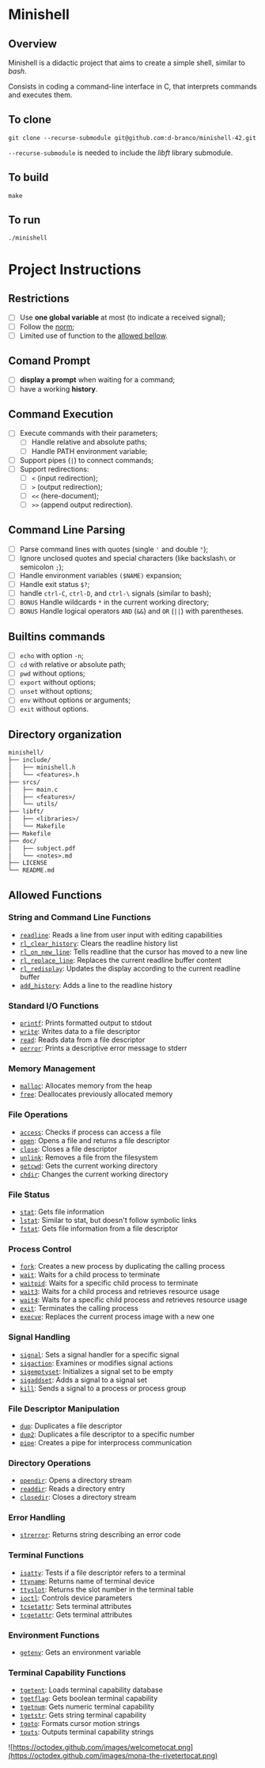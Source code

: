 Minishell
==========

Overview
--------
Minishell is a didactic project that aims to create a simple shell, similar to *bash*.


Consists in coding a command-line interface in C, that interprets commands and executes them.

To clone
--------

```shell
git clone --recurse-submodule git@github.com:d-branco/minishell-42.git
```
`--recurse-submodule` is needed to include the *libft* library submodule.

## To build
```shell
make
```

## To run
```shell
./minishell
```

Project Instructions
====================
## Restrictions
- [ ] Use **one global variable** at most (to indicate a received signal);
- [ ] Follow the [norm](doc/normv4.pdf);
- [ ] Limited use of function to the [allowed bellow](#allowed-functions).
## Comand Prompt
 - [ ] **display a prompt** when waiting for a command;
 - [ ] have a working **history**.
## Command Execution
- [ ] Execute commands with their parameters;
	- [ ] Handle relative and absolute paths;
	- [ ] Handle PATH environment variable;
- [ ] Support pipes (`|`) to connect commands;
- [ ] Support redirections:
  - [ ] `<` (input redirection);
  - [ ] `>` (output redirection);
  - [ ] `<<` (here-document);
  - [ ] `>>` (append output redirection).
## Command Line Parsing
- [ ] Parse command lines with quotes (single `'` and double `"`);
- [ ] Ignore unclosed quotes and special characters (like backslash`\` or semicolon `;`);
- [ ] Handle environment variables `($NAME)` expansion;
- [ ] Handle exit status `$?`;
- [ ] handle `ctrl-C`, `ctrl-D`, and `ctrl-\` signals (similar to bash);
- [ ] `BONUS` Handle wildcards `*` in the current working directory;
- [ ] `BONUS` Handle logical operators `AND` (`&&`) and `OR` (`||`) with parentheses.
## Builtins commands
- [ ] `echo` with option `-n`;
- [ ] `cd` with relative or absolute path;
- [ ] `pwd` without options;
- [ ] `export` without options;
- [ ] `unset` without options;
- [ ] `env` without options or arguments;
- [ ] `exit` without options.

Directory organization
-----------------
```txt
minishell/
├── include/
│   ├── minishell.h
│   └── <features>.h
├── srcs/
│   ├── main.c
│   ├── <features>/
│   └── utils/
├── libft/
│   ├── <libraries>/
│   └── Makefile
├── Makefile
├── doc/
│   ├── subject.pdf
│   └── <notes>.md
├── LICENSE
└── README.md
```

Allowed Functions
-----------------
### String and Command Line Functions
- [`readline`](https://man7.org/linux/man-pages/man3/readline.3.html): Reads a line from user input with editing capabilities
- [`rl_clear_history`](https://tiswww.cwru.edu/php/chet/readline/readline.html#index-rl_005fclear_005fhistory): Clears the readline history list
- [`rl_on_new_line`](https://tiswww.cwru.edu/php/chet/readline/readline.html#index-rl_005fon_005fnew_005fline): Tells readline that the cursor has moved to a new line
- [`rl_replace_line`](https://tiswww.cwru.edu/php/chet/readline/readline.html#index-rl_005freplace_005fline): Replaces the current readline buffer content
- [`rl_redisplay`](https://tiswww.cwru.edu/php/chet/readline/readline.html#Redisplay): Updates the display according to the current readline buffer
- [`add_history`](https://man7.org/linux/man-pages/man3/history.3.html): Adds a line to the readline history
### Standard I/O Functions
- [`printf`](https://man7.org/linux/man-pages/man3/printf.3.html): Prints formatted output to stdout
- [`write`](https://man7.org/linux/man-pages/man2/write.2.html): Writes data to a file descriptor
- [`read`](https://man7.org/linux/man-pages/man2/read.2.html): Reads data from a file descriptor
- [`perror`](https://man7.org/linux/man-pages/man3/perror.3.html): Prints a descriptive error message to stderr
### Memory Management
- [`malloc`](https://man7.org/linux/man-pages/man3/malloc.3.html): Allocates memory from the heap
- [`free`](https://man7.org/linux/man-pages/man3/free.3.html): Deallocates previously allocated memory
### File Operations
- [`access`](https://man7.org/linux/man-pages/man2/access.2.html): Checks if process can access a file
- [`open`](https://man7.org/linux/man-pages/man2/open.2.html): Opens a file and returns a file descriptor
- [`close`](https://man7.org/linux/man-pages/man2/close.2.html): Closes a file descriptor
- [`unlink`](https://man7.org/linux/man-pages/man2/unlink.2.html): Removes a file from the filesystem
- [`getcwd`](https://man7.org/linux/man-pages/man3/getcwd.3.html): Gets the current working directory
- [`chdir`](https://man7.org/linux/man-pages/man2/chdir.2.html): Changes the current working directory
### File Status
- [`stat`](https://man7.org/linux/man-pages/man2/stat.2.html): Gets file information
- [`lstat`](https://man7.org/linux/man-pages/man2/lstat.2.html): Similar to stat, but doesn't follow symbolic links
- [`fstat`](https://man7.org/linux/man-pages/man2/fstat.2.html): Gets file information from a file descriptor
### Process Control
- [`fork`](https://man7.org/linux/man-pages/man2/fork.2.html): Creates a new process by duplicating the calling process
- [`wait`](https://man7.org/linux/man-pages/man2/wait.2.html): Waits for a child process to terminate
- [`waitpid`](https://man7.org/linux/man-pages/man2/waitpid.2.html): Waits for a specific child process to terminate
- [`wait3`](https://man7.org/linux/man-pages/man2/wait3.2.html): Waits for a child process and retrieves resource usage
- [`wait4`](https://man7.org/linux/man-pages/man2/wait4.2.html): Waits for a specific child process and retrieves resource usage
- [`exit`](https://man7.org/linux/man-pages/man3/exit.3.html): Terminates the calling process
- [`execve`](https://man7.org/linux/man-pages/man2/execve.2.html): Replaces the current process image with a new one
### Signal Handling
- [`signal`](https://man7.org/linux/man-pages/man2/signal.2.html): Sets a signal handler for a specific signal
- [`sigaction`](https://man7.org/linux/man-pages/man2/sigaction.2.html): Examines or modifies signal actions
- [`sigemptyset`](https://man7.org/linux/man-pages/man3/sigemptyset.3.html): Initializes a signal set to be empty
- [`sigaddset`](https://man7.org/linux/man-pages/man3/sigaddset.3.html): Adds a signal to a signal set
- [`kill`](https://man7.org/linux/man-pages/man2/kill.2.html): Sends a signal to a process or process group
### File Descriptor Manipulation
- [`dup`](https://man7.org/linux/man-pages/man2/dup.2.html): Duplicates a file descriptor
- [`dup2`](https://man7.org/linux/man-pages/man2/dup2.2.html): Duplicates a file descriptor to a specific number
- [`pipe`](https://man7.org/linux/man-pages/man2/pipe.2.html): Creates a pipe for interprocess communication
### Directory Operations
- [`opendir`](https://man7.org/linux/man-pages/man3/opendir.3.html): Opens a directory stream
- [`readdir`](https://man7.org/linux/man-pages/man3/readdir.3.html): Reads a directory entry
- [`closedir`](https://man7.org/linux/man-pages/man3/closedir.3.html): Closes a directory stream
### Error Handling
- [`strerror`](https://man7.org/linux/man-pages/man3/strerror.3.html): Returns string describing an error code
### Terminal Functions
- [`isatty`](https://man7.org/linux/man-pages/man3/isatty.3.html): Tests if a file descriptor refers to a terminal
- [`ttyname`](https://man7.org/linux/man-pages/man3/ttyname.3.html): Returns name of terminal device
- [`ttyslot`](https://man7.org/linux/man-pages/man3/ttyslot.3.html): Returns the slot number in the terminal table
- [`ioctl`](https://man7.org/linux/man-pages/man2/ioctl.2.html): Controls device parameters
- [`tcsetattr`](https://man7.org/linux/man-pages/man3/tcsetattr.3.html): Sets terminal attributes
- [`tcgetattr`](https://man7.org/linux/man-pages/man3/tcgetattr.3.html): Gets terminal attributes
### Environment Functions
- [`getenv`](https://man7.org/linux/man-pages/man3/getenv.3.html): Gets an environment variable
### Terminal Capability Functions
- [`tgetent`](https://linux.die.net/man/3/tgetent): Loads terminal capability database
- [`tgetflag`](https://linux.die.net/man/3/tgetflag): Gets boolean terminal capability
- [`tgetnum`](https://linux.die.net/man/3/tgetnum): Gets numeric terminal capability
- [`tgetstr`](https://linux.die.net/man/3/tgetstr): Gets string terminal capability
- [`tgoto`](https://linux.die.net/man/3/tgoto): Formats cursor motion strings
- [`tputs`](https://linux.die.net/man/3/tputs): Outputs terminal capability strings

![https://octodex.github.com/images/welcometocat.png](https://octodex.github.com/images/mona-the-rivetertocat.png)